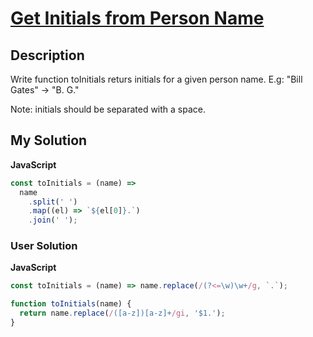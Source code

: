 # [Get Initials from Person Name](https://www.codewars.com/kata/57b56af6b69bfcffb80000d7)

## Description

Write function toInitials returs initials for a given person name. E.g: "Bill Gates" -> "B. G."

Note: initials should be separated with a space.

## My Solution

**JavaScript**

```js
const toInitials = (name) =>
  name
    .split(' ')
    .map((el) => `${el[0]}.`)
    .join(' ');
```

### User Solution

**JavaScript**

```js
const toInitials = (name) => name.replace(/(?<=\w)\w+/g, `.`);
```

```js
function toInitials(name) {
  return name.replace(/([a-z])[a-z]+/gi, '$1.');
}
```
